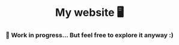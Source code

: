 <div align="center">

  # My website 🖥️ <br> 

  ### 🔧 Work in progress... But feel free to explore it anyway :)

</div>
